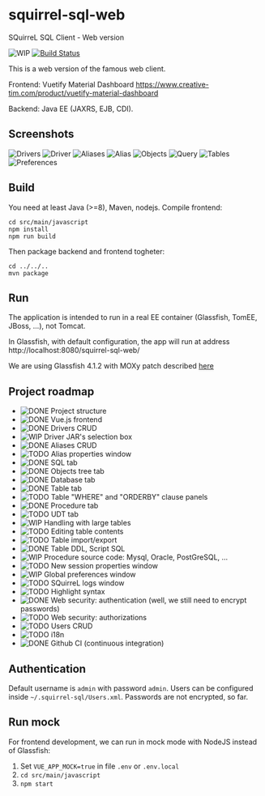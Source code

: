 # squirrel-sql-web
SQuirreL SQL Client - Web version

![WIP](https://img.shields.io/badge/Status-WorkInProgress-yellow.svg)
[![Build Status](https://travis-ci.org/luca-vercelli/squirrel-sql-web.svg?branch=main)](https://travis-ci.org/luca-vercelli/squirrel-sql-web)

This is a web version of the famous web client.

Frontend: Vuetify Material Dashboard https://www.creative-tim.com/product/vuetify-material-dashboard

Backend: Java EE (JAXRS, EJB, CDI).



Screenshots
----------
![Drivers](screenshots/01-drivers-list.png)
![Driver](screenshots/02-driver.png)
![Aliases](screenshots/03-alias-list.png)
![Alias](screenshots/04-alias.png)
![Objects](screenshots/05-objects-tab.png)
![Query](screenshots/06-sql-tab.png)
![Tables](screenshots/07-table-tab.png)
![Preferences](screenshots/08-preferences.png)

Build
-----
You need at least Java (>=8), Maven, nodejs. Compile frontend:

    cd src/main/javascript
    npm install
    npm run build

Then package backend and frontend togheter:

    cd ../../..
    mvn package

Run
---
The application is intended to run in a real EE container (Glassfish, TomEE, JBoss, ...), not Tomcat.

In Glassfish, with default configuration, the app will run at address http://localhost:8080/squirrel-sql-web/

We are using Glassfish 4.1.2 with MOXy patch described [here](https://github.com/eclipse-ee4j/glassfish/issues/21440#issuecomment-422056135)

Project roadmap
---------------

- ![DONE](https://img.shields.io/badge/Status-Done-green.svg) Project structure
- ![DONE](https://img.shields.io/badge/Status-Done-green.svg) Vue.js frontend
- ![DONE](https://img.shields.io/badge/Status-Done-green.svg) Drivers CRUD
- ![WIP](https://img.shields.io/badge/Status-WorkInProgress-yellow.svg) Driver JAR's selection box
- ![DONE](https://img.shields.io/badge/Status-Done-green.svg) Aliases CRUD
- ![TODO](https://img.shields.io/badge/Status-ToDo-red.svg) Alias properties window
- ![DONE](https://img.shields.io/badge/Status-Done-green.svg) SQL tab
- ![DONE](https://img.shields.io/badge/Status-Done-green.svg) Objects tree tab
- ![DONE](https://img.shields.io/badge/Status-Done-green.svg) Database tab
- ![DONE](https://img.shields.io/badge/Status-Done-green.svg) Table tab
- ![TODO](https://img.shields.io/badge/Status-ToDo-red.svg) Table "WHERE" and "ORDERBY" clause panels
- ![DONE](https://img.shields.io/badge/Status-Done-green.svg) Procedure tab
- ![TODO](https://img.shields.io/badge/Status-ToDo-red.svg) UDT tab
- ![WIP](https://img.shields.io/badge/Status-WorkInProgress-yellow.svg) Handling with large tables
- ![TODO](https://img.shields.io/badge/Status-ToDo-red.svg) Editing table contents
- ![TODO](https://img.shields.io/badge/Status-ToDo-red.svg) Table import/export
- ![DONE](https://img.shields.io/badge/Status-Done-green.svg) Table DDL, Script SQL
- ![WIP](https://img.shields.io/badge/Status-WorkInProgress-yellow.svg) Procedure source code: Mysql, Oracle, PostGreSQL, ...
- ![TODO](https://img.shields.io/badge/Status-ToDo-red.svg) New session properties window
- ![WIP](https://img.shields.io/badge/Status-WorkInProgress-yellow.svg) Global preferences window
- ![TODO](https://img.shields.io/badge/Status-ToDo-red.svg) SQuirreL logs window
- ![TODO](https://img.shields.io/badge/Status-ToDo-red.svg) Highlight syntax
- ![DONE](https://img.shields.io/badge/Status-Done-green.svg) Web security: authentication (well, we still need to encrypt passwords)
- ![TODO](https://img.shields.io/badge/Status-ToDo-red.svg) Web security: authorizations
- ![TODO](https://img.shields.io/badge/Status-ToDo-red.svg) Users CRUD
- ![TODO](https://img.shields.io/badge/Status-ToDo-red.svg) i18n
- ![DONE](https://img.shields.io/badge/Status-Done-green.svg) Github CI (continuous integration)


Authentication
--------------
Default username is `admin` with password `admin`. Users can be configured inside `~/.squirrel-sql/Users.xml`. Passwords are not encrypted, so far.

Run mock
--------
For frontend development, we can run in mock mode with NodeJS instead of Glassfish:

1. Set `VUE_APP_MOCK=true` in file `.env` or `.env.local`
2. `cd src/main/javascript`
3. `npm start`
